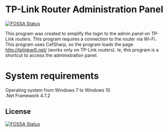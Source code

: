 # TP-Link Router Administration Panel
[![FOSSA Status](https://app.fossa.io/api/projects/git%2Bgithub.com%2FKagamineP%2Ftplrap.svg?type=shield)](https://app.fossa.io/projects/git%2Bgithub.com%2FKagamineP%2Ftplrap?ref=badge_shield)

This program was created to simplify the login to the admin panel on TP-Link routers. This program requires a connection to the router via Wi-Fi. This program uses CefSharp, so the program loads the page http://tplinkwifi.net/ (works only on TP-Link routers). Ie, this program is a shortcut to access the administration panel.

System requirements
==================
Operating system from Windows 7 to Windows 10  
.Net Framework 4.7.2


## License
[![FOSSA Status](https://app.fossa.io/api/projects/git%2Bgithub.com%2FKagamineP%2Ftplrap.svg?type=large)](https://app.fossa.io/projects/git%2Bgithub.com%2FKagamineP%2Ftplrap?ref=badge_large)